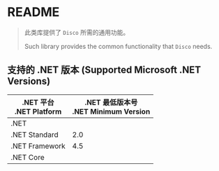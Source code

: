 # README

> 此类库提供了 `Disco` 所需的通用功能。
> 
> Such library provides the common functionality that `Disco` needs.

## 支持的 .NET 版本 (Supported Microsoft .NET Versions)

| .NET 平台<br/>.NET Platform | .NET 最低版本号<br/>.NET Minimum Version |
| ------------------------- | ----------------------------------- |
| .NET                      |                                     |
| .NET Standard             | 2.0                                 |
| .NET Framework            | 4.5                                 |
| .NET Core                 |                                     |

